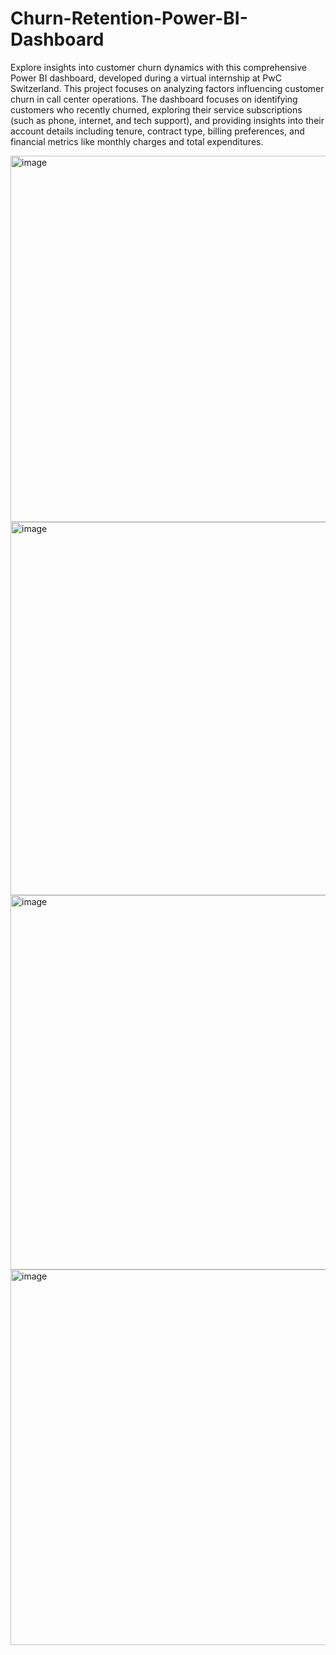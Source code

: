 # Churn-Retention-Power-BI-Dashboard
Explore insights into customer churn dynamics with this comprehensive Power BI dashboard, developed during a virtual internship at PwC Switzerland. This project focuses on analyzing factors influencing customer churn in call center operations.
The dashboard focuses on identifying customers who recently churned, exploring their service subscriptions (such as phone, internet, and tech support), and providing insights into their account details including tenure, contract type, billing preferences, and financial metrics like monthly charges and total expenditures.

<img width="586" alt="image" src="https://github.com/Shivam417git/Churn-Retention-Power-BI-Dashboard/assets/175285812/ce8d4008-a008-479b-8150-8c32caedce60">

<img width="597" alt="image" src="https://github.com/Shivam417git/Churn-Retention-Power-BI-Dashboard/assets/175285812/5ea2040c-e245-4551-b77c-de1289e04c0a">


<img width="599" alt="image" src="https://github.com/Shivam417git/Churn-Retention-Power-BI-Dashboard/assets/175285812/1610f672-8cb4-422d-a3b0-c71fed3e1151">


<img width="601" alt="image" src="https://github.com/Shivam417git/Churn-Retention-Power-BI-Dashboard/assets/175285812/7d04d161-20f4-419c-9e5b-f60f32b4d59a">

